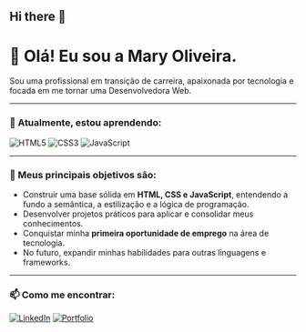 ## Hi there 👋

<!--
**maryolivr/maryolivr** is a ✨ _special_ ✨ repository because its `README.md` (this file) appears on your GitHub profile.

Here are some ideas to get you started:

- 🔭 I’m currently working on ...
- 🌱 I’m currently learning ...
- 👯 I’m looking to collaborate on ...
- 🤔 I’m looking for help with ...
- 💬 Ask me about ...
- 📫 How to reach me: ...
- 😄 Pronouns: ...
- ⚡ Fun fact: ...
-->
# 👋 Olá! Eu sou a Mary Oliveira.

Sou uma profissional em transição de carreira, apaixonada por tecnologia e focada em me tornar uma Desenvolvedora Web.

---

### 🌱 Atualmente, estou aprendendo:

![HTML5](https://img.shields.io/badge/HTML5-E34F26?style=for-the-badge&logo=html5&logoColor=white)
![CSS3](https://img.shields.io/badge/CSS3-1572B6?style=for-the-badge&logo=css3&logoColor=white)
![JavaScript](https://img.shields.io/badge/JavaScript-F7DF1E?style=for-the-badge&logo=javascript&logoColor=black)

---

### 🎯 Meus principais objetivos são:
-   Construir uma base sólida em **HTML, CSS e JavaScript**, entendendo a fundo a semântica, a estilização e a lógica de programação.
-   Desenvolver projetos práticos para aplicar e consolidar meus conhecimentos.
-   Conquistar minha **primeira oportunidade de emprego** na área de tecnologia.
-   No futuro, expandir minhas habilidades para outras linguagens e frameworks.

---

### 📫 Como me encontrar:

[![LinkedIn](https://img.shields.io/badge/LinkedIn-0077B5?style=for-the-badge&logo=linkedin&logoColor=white)](https://www.linkedin.com/in/maryoliveiras/)
[![Portfolio](https://img.shields.io/badge/Portfolio-FF5722?style=for-the-badge&logo=todoist&logoColor=white)](file:///C:/Users/Mary/Desktop/programa%C3%A7%C3%A3o/Meu%20portfolio/index.html)
